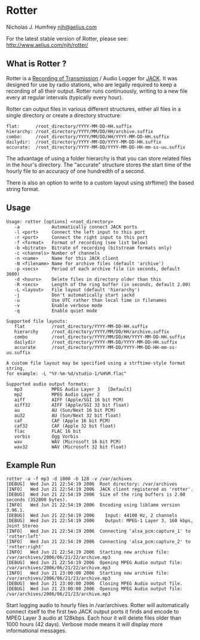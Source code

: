 Rotter
======
Nicholas J. Humfrey <njh@aelius.com>

For the latest stable version of Rotter, please see:
http://www.aelius.com/njh/rotter/


What is Rotter ?
----------------

Rotter is a [Recording of Transmission] / Audio Logger for [JACK]. It was
designed for use by radio stations, who are legally required to keep
a recording of all their output. Rotter runs continuously, writing to
a new file every at regular intervals (typically every hour).

Rotter can output files in various different structures, either all files
in a single directory or create a directory structure:

    flat:      /root_directory/YYYY-MM-DD-HH.suffix
    hierarchy: /root_directory/YYYY/MM/DD/HH/archive.suffix
    combo:     /root_directory/YYYY/MM/DD/HH/YYYY-MM-DD-HH.suffix
    dailydir:  /root_directory/YYYY-MM-DD/YYYY-MM-DD-HH.suffix
    accurate:  /root_directory/YYYY-MM-DD/YYYY-MM-DD-HH-mm-ss-uu.suffix

The advantage of using a folder hierarchy is that you can store related
files in the hour's directory. The "accurate" structure stores the
start time of the hourly file to an accuracy of one hundredth of a
second.

There is also an option to write to a custom layout using strftime() the
based string format.



Usage
-----

    Usage: rotter [options] <root_directory>
       -a            Automatically connect JACK ports
       -l <port>     Connect the left input to this port
       -r <port>     Connect the right input to this port
       -f <format>   Format of recording (see list below)
       -b <bitrate>  Bitrate of recording (bitstream formats only)
       -c <channels> Number of channels
       -n <name>     Name for this JACK client
       -N <filename> Name for archive files (default 'archive')
       -p <secs>     Period of each archive file (in seconds, default 3600)
       -d <hours>    Delete files in directory older than this
       -R <secs>     Length of the ring buffer (in seconds, default 2.00)
       -L <layout>   File layout (default 'hierarchy')
       -j            Don't automatically start jackd
       -u            Use UTC rather than local time in filenames
       -v            Enable verbose mode
       -q            Enable quiet mode

    Supported file layouts:
       flat          /root_directory/YYYY-MM-DD-HH.suffix
       hierarchy     /root_directory/YYYY/MM/DD/HH/archive.suffix
       combo         /root_directory/YYYY/MM/DD/HH/YYYY-MM-DD-HH.suffix
       dailydir      /root_directory/YYYY-MM-DD/YYYY-MM-DD-HH.suffix
       accurate      /root_directory/YYYY-MM-DD/YYYY-MM-DD-HH-mm-ss-uu.suffix

    A custom file layout may be specified using a strftime-style format string,
    for example: -L "%Y-%m-%d/studio-1/%H%M.flac"

    Supported audio output formats:
       mp3           MPEG Audio Layer 3   [Default]
       mp2           MPEG Audio Layer 2
       aiff          AIFF (Apple/SGI 16 bit PCM)
       aiff32        AIFF (Apple/SGI 32 bit float)
       au            AU (Sun/Next 16 bit PCM)
       au32          AU (Sun/Next 32 bit float)
       caf           CAF (Apple 16 bit PCM)
       caf32         CAF (Apple 32 bit float)
       flac          FLAC 16 bit
       vorbis        Ogg Vorbis
       wav           WAV (Microsoft 16 bit PCM)
       wav32         WAV (Microsoft 32 bit float)


Example Run
-----------

    rotter -a -f mp3 -d 1000 -b 128 -v /var/achives
    [DEBUG]  Wed Jun 21 22:54:19 2006  Root directory: /var/archives
    [INFO]   Wed Jun 21 22:54:19 2006  JACK client registered as 'rotter'.
    [DEBUG]  Wed Jun 21 22:54:19 2006  Size of the ring buffers is 2.00 seconds (352800 bytes).
    [INFO]   Wed Jun 21 22:54:19 2006  Encoding using liblame version 3.96.1.
    [DEBUG]  Wed Jun 21 22:54:19 2006    Input: 44100 Hz, 2 channels
    [DEBUG]  Wed Jun 21 22:54:19 2006    Output: MPEG-1 Layer 3, 160 kbps, Joint Stereo
    [INFO]   Wed Jun 21 22:54:19 2006  Connecting 'alsa_pcm:capture_1' to 'rotter:left'
    [INFO]   Wed Jun 21 22:54:19 2006  Connecting 'alsa_pcm:capture_2' to 'rotter:right'
    [INFO]   Wed Jun 21 22:54:19 2006  Starting new archive file: /var/archives/2006/06/21/22/archive.mp3
    [DEBUG]  Wed Jun 21 22:54:19 2006  Opening MPEG Audio output file: /var/archives/2006/06/21/22/archive.mp3
    [INFO]   Wed Jun 21 23:00:00 2006  Starting new archive file: /var/archives/2006/06/21/23/archive.mp3
    [DEBUG]  Wed Jun 21 23:00:00 2006  Closing MPEG Audio output file.
    [DEBUG]  Wed Jun 21 23:00:00 2006  Opening MPEG Audio output file: /var/archives/2006/06/21/23/archive.mp3

Start logging audio to hourly files in /var/archives.
Rotter will automatically connect itself to the first two JACK output ports
it finds and encode to MPEG Layer 3 audio at 128kbps. Each hour it will
delete files older than 1000 hours (42 days). Verbose mode means it will
display more informational messages.



[Recording of Transmission]:  http://en.wikipedia.org/wiki/Recording_of_transmission
[JACK]:  http://jackaudio.org/

